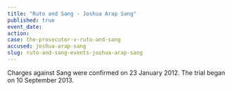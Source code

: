 ```yaml
---
title: "Ruto and Sang - Joshua Arap Sang"
published: true
event_date:
action:
case: the-prosecutor-v-ruto-and-sang
accused: joshua-arap-sang
slug: ruto-and-sang-events-joshua-arap-sang
---
```


Charges against Sang were confirmed on 23 January 2012. The trial began on 10 September 2013.


